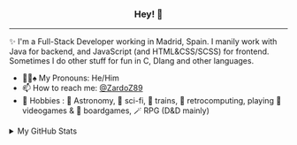 <h3 align="center">Hey! 👋</h3>

---

✨ I'm a Full-Stack Developer working in Madrid, Spain. I manily work with Java for backend, and JavaScript (and HTML&CSS/SCSS) for frontend. 
Sometimes I do other stuff for fun in C, Dlang and other languages.



- 🏳️‍🌈♠ My Pronouns: He/Him
- 📫 How to reach me: [@ZardoZ89](https://twitter.com/ZardoZ89)
- 🍑 Hobbies : 🔭 Astronomy, 🤖 sci-fi, 🚂 trains, 💾 retrocomputing, playing 👾 videogames & 🎲 boardgames, 🪄 RPG (D&D mainly)


<details>

<summary>My GitHub Stats</summary>

[![Top Langs](https://github-readme-stats.vercel.app/api/top-langs/?username=Zardoz89)](https://github.com/anuraghazra/github-readme-stats)

</details>
